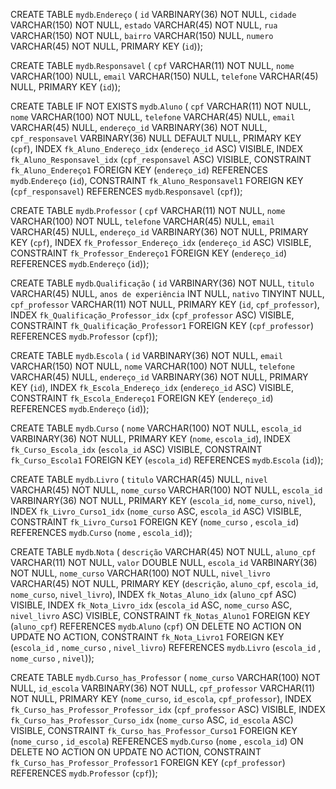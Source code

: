 CREATE TABLE `mydb`.`Endereço` (
  `id` VARBINARY(36) NOT NULL,
  `cidade` VARCHAR(150) NOT NULL,
  `estado` VARCHAR(45) NOT NULL,
  `rua` VARCHAR(150) NOT NULL,
  `bairro` VARCHAR(150) NULL,
  `numero` VARCHAR(45) NOT NULL,
  PRIMARY KEY (`id`));



CREATE TABLE `mydb`.`Responsavel` (
  `cpf` VARCHAR(11) NOT NULL,
  `nome` VARCHAR(100) NULL,
  `email` VARCHAR(150) NULL,
  `telefone` VARCHAR(45) NULL,
  PRIMARY KEY (`id`));


CREATE TABLE IF NOT EXISTS `mydb`.`Aluno` (
  `cpf` VARCHAR(11) NOT NULL,
  `nome` VARCHAR(100) NOT NULL,
  `telefone` VARCHAR(45) NULL,
  `email` VARCHAR(45) NULL,
  `endereço_id` VARBINARY(36) NOT NULL,
  `cpf_responsavel` VARBINARY(36) NULL DEFAULT NULL,
  PRIMARY KEY (`cpf`),
  INDEX `fk_Aluno_Endereço_idx` (`endereço_id` ASC) VISIBLE,
  INDEX `fk_Aluno_Responsavel_idx` (`cpf_responsavel` ASC) VISIBLE,
  CONSTRAINT `fk_Aluno_Endereço1`
    FOREIGN KEY (`endereço_id`)
    REFERENCES `mydb`.`Endereço` (`id`),
  CONSTRAINT `fk_Aluno_Responsavel1`
    FOREIGN KEY (`cpf_responsavel`)
    REFERENCES `mydb`.`Responsavel` (`cpf`));

CREATE TABLE `mydb`.`Professor` (
  `cpf` VARCHAR(11) NOT NULL,
  `nome` VARCHAR(100) NOT NULL,
  `telefone` VARCHAR(45) NULL,
  `email` VARCHAR(45) NULL,
  `endereço_id` VARBINARY(36) NOT NULL,
  PRIMARY KEY (`cpf`),
  INDEX `fk_Professor_Endereço_idx` (`endereço_id` ASC) VISIBLE,
  CONSTRAINT `fk_Professor_Endereço1`
    FOREIGN KEY (`endereço_id`)
    REFERENCES `mydb`.`Endereço` (`id`));



CREATE TABLE `mydb`.`Qualificação` (
  `id` VARBINARY(36) NOT NULL,
  `titulo` VARCHAR(45) NULL,
  `anos de experiência` INT NULL,
  `nativo` TINYINT NULL,
  `cpf_professor` VARCHAR(11) NOT NULL,
  PRIMARY KEY (`id`, `cpf_professor`),
  INDEX `fk_Qualificação_Professor_idx` (`cpf_professor` ASC) VISIBLE,
  CONSTRAINT `fk_Qualificação_Professor1`
    FOREIGN KEY (`cpf_professor`)
    REFERENCES `mydb`.`Professor` (`cpf`));



CREATE TABLE `mydb`.`Escola` (
  `id` VARBINARY(36) NOT NULL,
  `email` VARCHAR(150) NOT NULL,
  `nome` VARCHAR(100) NOT NULL,
  `telefone` VARCHAR(45) NULL,
  `endereço_id` VARBINARY(36) NOT NULL,
  PRIMARY KEY (`id`),
  INDEX `fk_Escola_Endereço_idx` (`endereço_id` ASC) VISIBLE,
  CONSTRAINT `fk_Escola_Endereço1`
    FOREIGN KEY (`endereço_id`)
    REFERENCES `mydb`.`Endereço` (`id`));


CREATE TABLE `mydb`.`Curso` (
  `nome` VARCHAR(100) NOT NULL,
  `escola_id` VARBINARY(36) NOT NULL,
  PRIMARY KEY (`nome`, `escola_id`),
  INDEX `fk_Curso_Escola_idx` (`escola_id` ASC) VISIBLE,
  CONSTRAINT `fk_Curso_Escola1`
    FOREIGN KEY (`escola_id`)
    REFERENCES `mydb`.`Escola` (`id`));



CREATE TABLE `mydb`.`Livro` (
  `titulo` VARCHAR(45) NULL,
  `nivel` VARCHAR(45) NOT NULL,
  `nome_curso` VARCHAR(100) NOT NULL,
  `escola_id` VARBINARY(36) NOT NULL,
  PRIMARY KEY (`escola_id`, `nome_curso`, `nivel`),
  INDEX `fk_Livro_Curso1_idx` (`nome_curso` ASC, `escola_id` ASC) VISIBLE,
  CONSTRAINT `fk_Livro_Curso1`
    FOREIGN KEY (`nome_curso` , `escola_id`)
    REFERENCES `mydb`.`Curso` (`nome` , `escola_id`));



CREATE TABLE `mydb`.`Nota` (
  `descrição` VARCHAR(45) NOT NULL,
  `aluno_cpf` VARCHAR(11) NOT NULL,
  `valor` DOUBLE NULL,
  `escola_id` VARBINARY(36) NOT NULL,
  `nome_curso` VARCHAR(100) NOT NULL,
  `nivel_livro` VARCHAR(45) NOT NULL,
  PRIMARY KEY (`descrição`, `aluno_cpf`, `escola_id`, `nome_curso`, `nivel_livro`),
  INDEX `fk_Notas_Aluno_idx` (`aluno_cpf` ASC) VISIBLE,
  INDEX `fk_Nota_Livro_idx` (`escola_id` ASC, `nome_curso` ASC, `nivel_livro` ASC) VISIBLE,
  CONSTRAINT `fk_Notas_Aluno1`
    FOREIGN KEY (`aluno_cpf`)
    REFERENCES `mydb`.`Aluno` (`cpf`)
    ON DELETE NO ACTION
    ON UPDATE NO ACTION,
  CONSTRAINT `fk_Nota_Livro1`
    FOREIGN KEY (`escola_id` , `nome_curso` , `nivel_livro`)
    REFERENCES `mydb`.`Livro` (`escola_id` , `nome_curso` , `nivel`));



CREATE TABLE `mydb`.`Curso_has_Professor` (
  `nome_curso` VARCHAR(100) NOT NULL,
  `id_escola` VARBINARY(36) NOT NULL,
  `cpf_professor` VARCHAR(11) NOT NULL,
  PRIMARY KEY (`nome_curso`, `id_escola`, `cpf_professor`),
  INDEX `fk_Curso_has_Professor_Professor_idx` (`cpf_professor` ASC) VISIBLE,
  INDEX `fk_Curso_has_Professor_Curso_idx` (`nome_curso` ASC, `id_escola` ASC) VISIBLE,
  CONSTRAINT `fk_Curso_has_Professor_Curso1`
    FOREIGN KEY (`nome_curso` , `id_escola`)
    REFERENCES `mydb`.`Curso` (`nome` , `escola_id`)
    ON DELETE NO ACTION
    ON UPDATE NO ACTION,
  CONSTRAINT `fk_Curso_has_Professor_Professor1`
    FOREIGN KEY (`cpf_professor`)
    REFERENCES `mydb`.`Professor` (`cpf`));